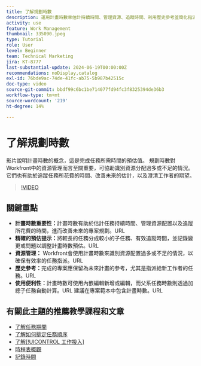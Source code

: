 ```yaml
---
title: 了解規劃時數
description: 運用計畫時數來估計持續時間、管理資源、追蹤時間、利用歷史參考並簡化指派，以最佳化Workfront中的專案計畫。
activity: use
feature: Work Management
thumbnail: 335090.jpeg
type: Tutorial
role: User
level: Beginner
team: Technical Marketing
jira: KT-8777
last-substantial-update: 2024-06-19T00:00:00Z
recommendations: noDisplay,catalog
exl-id: 76bde9ac-74de-41fc-ab75-5b987b42515c
doc-type: video
source-git-commit: bbdf99c6bc1be714077fd94fc3f8325394de36b3
workflow-type: tm+mt
source-wordcount: '219'
ht-degree: 14%

---
```


# 了解規劃時數

影片說明計畫時數的概念，這是完成任務所需時間的預估值。
規劃時數對Workfront中的資源管理而言至關重要，可協助識別資源分配過多或不足的情況。
它們也有助於追蹤任務所花費的時間、改善未來的估計，以及澄清工作者的期望。


>[!VIDEO](https://video.tv.adobe.com/v/335090/?quality=12&learn=on&enablevpops=1)


## 關鍵重點

* **計畫時數重要性：**&#x200B;計畫時數有助於估計任務持續時間、管理資源配置以及追蹤所花費的時間，進而改善未來的專案規劃。&#x200B;URL
* **精確的預估提示：**&#x200B;將較長的任務分成較小的子任務、有效追蹤時間，並記錄變更或問題以調整計畫時數預估。&#x200B;URL
* **資源管理：** Workfront會使用計畫時數來識別資源配置過多或不足的情況，以確保有效率的任務指派。&#x200B;URL
* **歷史參考：**&#x200B;完成的專案應保留為未來計畫的參考，尤其是指派給新工作者的任務。&#x200B;URL
* **使用便利性：**&#x200B;計畫時數可使用內嵌編輯新增或編輯，而父系任務時數則透過加總子任務自動計算。&#x200B;URL 建議在專案範本中包含計畫時數。&#x200B;URL


## 有關此主題的推薦教學課程和文章

* [了解任務期間](/help/manage-work/tasks/understand-task-durations.md)
* [了解如何排定任務順序](/help/manage-work/tasks/learn-to-sequence-tasks.md)
* [了解[!UICONTROL 工作投入]](/help/manage-work/tasks/understand-work-effort.md)
* [時程表概觀](https://experienceleague.adobe.com/zh-hant/docs/workfront/using/timesheets/details/timesheets-overview)
* [記錄時間](https://experienceleague.adobe.com/zh-hant/docs/workfront/using/timesheets/create-and-manage-timesheets-in-adobe-workfront/log-time)
